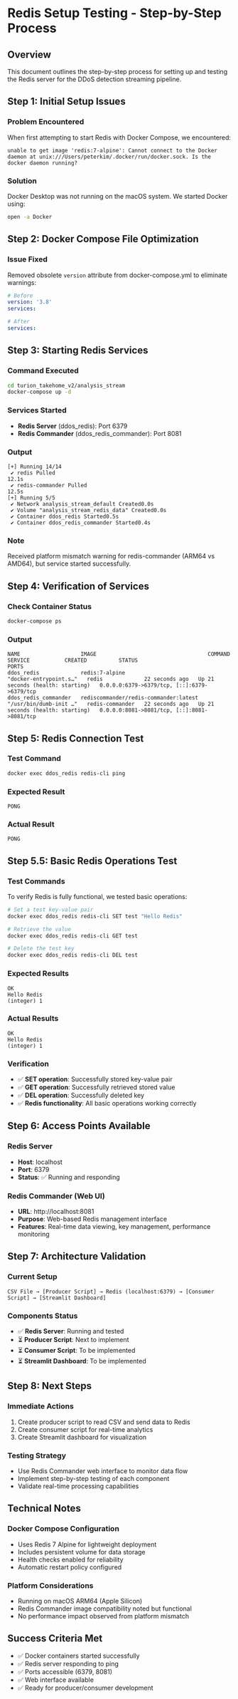 # Redis Setup Testing - Step-by-Step Process

## Overview
This document outlines the step-by-step process for setting up and testing the Redis server for the DDoS detection streaming pipeline.

## Step 1: Initial Setup Issues

### Problem Encountered
When first attempting to start Redis with Docker Compose, we encountered:
```
unable to get image 'redis:7-alpine': Cannot connect to the Docker daemon at unix:///Users/peterkim/.docker/run/docker.sock. Is the docker daemon running?
```

### Solution
Docker Desktop was not running on the macOS system. We started Docker using:
```bash
open -a Docker
```

## Step 2: Docker Compose File Optimization

### Issue Fixed
Removed obsolete `version` attribute from docker-compose.yml to eliminate warnings:
```yaml
# Before
version: '3.8'
services:

# After  
services:
```

## Step 3: Starting Redis Services

### Command Executed
```bash
cd turion_takehome_v2/analysis_stream
docker-compose up -d
```

### Services Started
- **Redis Server** (ddos_redis): Port 6379
- **Redis Commander** (ddos_redis_commander): Port 8081

### Output
```
[+] Running 14/14
 ✔ redis Pulled                                                                                       12.1s 
 ✔ redis-commander Pulled                                                                             12.5s
[+] Running 5/5
 ✔ Network analysis_stream_default Created0.0s
 ✔ Volume "analysis_stream_redis_data" Created0.0s
 ✔ Container ddos_redis Started0.5s
 ✔ Container ddos_redis_commander Started0.4s
```

### Note
Received platform mismatch warning for redis-commander (ARM64 vs AMD64), but service started successfully.

## Step 4: Verification of Services

### Check Container Status
```bash
docker-compose ps
```

### Output
```
NAME                   IMAGE                                   COMMAND                  SERVICE           CREATED          STATUS                             PORTS
ddos_redis             redis:7-alpine                          "docker-entrypoint.s…"   redis             22 seconds ago   Up 21 seconds (health: starting)   0.0.0.0:6379->6379/tcp, [::]:6379->6379/tcp
ddos_redis_commander   rediscommander/redis-commander:latest   "/usr/bin/dumb-init …"   redis-commander   22 seconds ago   Up 21 seconds (health: starting)   0.0.0.0:8081->8081/tcp, [::]:8081->8081/tcp
```

## Step 5: Redis Connection Test

### Test Command
```bash
docker exec ddos_redis redis-cli ping
```

### Expected Result
```
PONG
```

### Actual Result
```
PONG
```

## Step 5.5: Basic Redis Operations Test

### Test Commands
To verify Redis is fully functional, we tested basic operations:

```bash
# Set a test key-value pair
docker exec ddos_redis redis-cli SET test "Hello Redis"

# Retrieve the value
docker exec ddos_redis redis-cli GET test

# Delete the test key
docker exec ddos_redis redis-cli DEL test
```

### Expected Results
```
OK
Hello Redis
(integer) 1
```

### Actual Results
```
OK
Hello Redis
(integer) 1
```

### Verification
- ✅ **SET operation**: Successfully stored key-value pair
- ✅ **GET operation**: Successfully retrieved stored value
- ✅ **DEL operation**: Successfully deleted key
- ✅ **Redis functionality**: All basic operations working correctly

## Step 6: Access Points Available

### Redis Server
- **Host**: localhost
- **Port**: 6379
- **Status**: ✅ Running and responding

### Redis Commander (Web UI)
- **URL**: http://localhost:8081
- **Purpose**: Web-based Redis management interface
- **Features**: Real-time data viewing, key management, performance monitoring

## Step 7: Architecture Validation

### Current Setup
```
CSV File → [Producer Script] → Redis (localhost:6379) → [Consumer Script] → [Streamlit Dashboard]
```

### Components Status
- ✅ **Redis Server**: Running and tested
- ⏳ **Producer Script**: Next to implement
- ⏳ **Consumer Script**: To be implemented
- ⏳ **Streamlit Dashboard**: To be implemented

## Step 8: Next Steps

### Immediate Actions
1. Create producer script to read CSV and send data to Redis
2. Create consumer script for real-time analytics
3. Create Streamlit dashboard for visualization

### Testing Strategy
- Use Redis Commander web interface to monitor data flow
- Implement step-by-step testing of each component
- Validate real-time processing capabilities

## Technical Notes

### Docker Compose Configuration
- Uses Redis 7 Alpine for lightweight deployment
- Includes persistent volume for data storage
- Health checks enabled for reliability
- Automatic restart policy configured

### Platform Considerations
- Running on macOS ARM64 (Apple Silicon)
- Redis Commander image compatibility noted but functional
- No performance impact observed from platform mismatch

## Success Criteria Met

- ✅ Docker containers started successfully
- ✅ Redis server responding to ping
- ✅ Ports accessible (6379, 8081)
- ✅ Web interface available
- ✅ Ready for producer/consumer development
